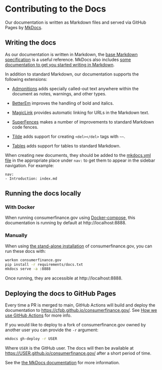 # Contributing to the Docs

Our documentation is written as Markdown files and served via GitHub Pages
by [MkDocs](https://www.mkdocs.org/).

## Writing the docs

As our documentation is written in Markdown,
the [base Markdown specification](https://daringfireball.net/projects/markdown/)
is a useful reference. MkDocs also includes
[some documentation to get you started writing in Markdown](https://www.mkdocs.org/user-guide/writing-your-docs/#writing-with-markdown).

In addition to standard Markdown, our documentation supports the following extensions:

- [Admonitions](https://python-markdown.github.io/extensions/admonition/)
    adds specially called-out text anywhere within the document
    as notes, warnings, and other types.

- [BetterEm](https://facelessuser.github.io/pymdown-extensions/extensions/betterem/)
    improves the handling of bold and italics.

- [MagicLink](https://facelessuser.github.io/pymdown-extensions/extensions/magiclink/)
    provides automatic linking for URLs in the Markdown text.

- [SuperFences](https://facelessuser.github.io/pymdown-extensions/extensions/superfences/)
    makes a number of improvements to standard Markdown code fences.

- [Tilde](https://facelessuser.github.io/pymdown-extensions/extensions/tilde/)
    adds support for creating `<del></del>` tags with `~~`.

- [Tables](https://python-markdown.github.io/extensions/tables/)
    adds support for tables to standard Markdown.

When creating new documents, they should be added to the
[mkdocs.yml file](https://github.com/cfpb/consumerfinance.gov/blob/main/mkdocs.yml)
in the appropriate place under `nav:` to get them to appear in the sidebar navigation.
For example:

```
nav:
- Introduction: index.md
```

## Running the docs locally

### With Docker

When running consumerfinance.gov using [Docker-compose](../installation/#docker-based-installation),
this documentation is running by default at http://localhost:8888.

### Manually

When using
[the stand-alone installation](../installation/#stand-alone-installation)
of consumerfinance.gov,
you can run these docs with:

```bash
workon consumerfinance.gov
pip install -r requirements/docs.txt
mkdocs serve -a :8888
```

Once running, they are accessible at http://localhost:8888.

## Deploying the docs to GitHub Pages

Every time a PR is merged to main,
GitHub Actions will build and deploy the documentation to
https://cfpb.github.io/consumerfinance.gov/.
See [How we use GitHub Actions](../github-actions/) for more info.

If you would like to deploy to a fork of consumerfinance.gov owned by another user
you can provide the `-r` argument:

```bash
mkdocs gh-deploy -r USER
```

Where `USER` is the GitHub user.
The docs will then be available at https://USER.github.io/consumerfinance.gov/ after a short period of time.

See the
[the MkDocs documentation](https://www.mkdocs.org/user-guide/deploying-your-docs/)
for more information.
